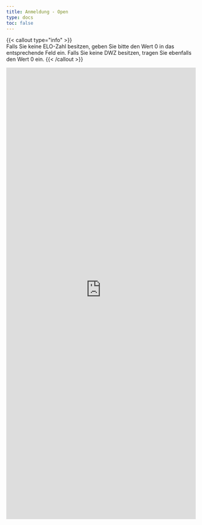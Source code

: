 ```yaml
---
title: Anmeldung - Open
type: docs
toc: false
---
```


{{< callout type="info" >}}    
Falls Sie keine ELO-Zahl besitzen, geben Sie bitte den Wert 0 in das entsprechende Feld ein. Falls Sie keine DWZ besitzen, tragen Sie ebenfalls den Wert 0 ein.
{{< /callout >}}

<iframe src="https://register.ilmenauer-schachverein.de/open" width="100%" height="1200px" style="border: none;"></iframe>
